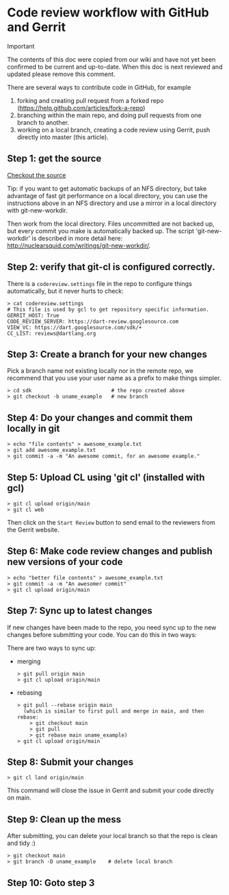 # Code review workflow with GitHub and Gerrit

> [!IMPORTANT]
> The contents of this doc were copied from our wiki and have not yet been
> confirmed to be current and up-to-date. When this doc is next reviewed and
> updated please remove this comment.

There are several ways to contribute code in GitHub, for example

1. forking and creating pull request from a forked repo (https://help.github.com/articles/fork-a-repo)
1. branching within the main repo, and doing pull requests from one branch to another.
1. working on a local branch, creating a code review using Gerrit, push directly into master (this article).

## Step 1: get the source

[Checkout the source](/dart-lang/sdk/wiki/Building#source)

Tip: if you want to get automatic backups of an NFS directory, but take advantage of fast git performance on a local directory, you can use the instructions above in an NFS directory and use a mirror in a local directory with git-new-workdir.

Then work from the local directory. Files uncommitted are not backed up, but every commit you make is automatically backed up. The script 'git-new-workdir' is described in more detail here: http://nuclearsquid.com/writings/git-new-workdir/.
 
## Step 2: verify that git-cl is configured correctly.
 
There is a `codereview.settings` file in the repo to configure things automatically, but it never hurts to check:

    > cat codereview.settings
    # This file is used by gcl to get repository specific information.
    GERRIT_HOST: True
    CODE_REVIEW_SERVER: https://dart-review.googlesource.com
    VIEW_VC: https://dart.googlesource.com/sdk/+
    CC_LIST: reviews@dartlang.org

## Step 3: Create a branch for your new changes

Pick a branch name not existing locally nor in the remote repo, we recommend that you use your user name as a prefix to make things simpler.

    > cd sdk                          # the repo created above
    > git checkout -b uname_example   # new branch

## Step 4: Do your changes and commit them locally in git

    > echo "file contents" > awesome_example.txt
    > git add awesome_example.txt
    > git commit -a -m "An awesome commit, for an awesome example."

## Step 5: Upload CL using 'git cl' (installed with gcl)

    > git cl upload origin/main
    > git cl web

Then click on the `Start Review` button to send email to the reviewers from the Gerrit website.

## Step 6: Make code review changes and publish new versions of your code

    > echo "better file contents" > awesome_example.txt
    > git commit -a -m "An awesomer commit"
    > git cl upload origin/main

## Step 7: Sync up to latest changes

If new changes have been made to the repo, you need sync up to the new changes before submitting your code. You can do this in two ways:

There are two ways to sync up:
  * merging

        > git pull origin main
        > git cl upload origin/main

  * rebasing

        > git pull --rebase origin main
          (which is similar to first pull and merge in main, and then rebase:
            > git checkout main
            > git pull
            > git rebase main uname_example)
        > git cl upload origin/main

## Step 8: Submit your changes

    > git cl land origin/main

This command will close the issue in Gerrit and submit your code directly on main.

## Step 9: Clean up the mess

After submitting, you can delete your local branch so that the repo is clean and tidy :)
 
    > git checkout main
    > git branch -D uname_example    # delete local branch

## Step 10: Goto step 3